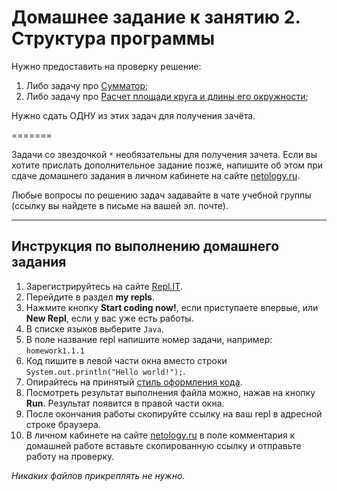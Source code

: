 Домашнее задание к занятию 2. Структура программы
==

Нужно предоставить на проверку решение:
1. Либо задачу про [Сумматор](1.2.1);
2. Либо задачу про [Расчет площади круга и длины его окружности](1.2.2);

Нужно сдать ОДНУ из этих задач для получения зачёта.

=======

Задачи со звездочкой `*` необязательны для получения зачета.
Если вы хотите прислать дополнительное задание позже, напишите об этом при сдаче домашнего задания в личном кабинете на сайте [netology.ru](https://netology.ru).

Любые вопросы по решению задач задавайте в чате учебной группы (ссылку вы найдете в письме на вашей эл. почте).

***

## Инструкция по выполнению домашнего задания

1. Зарегистрируйтесь на сайте [Repl.IT](http://repl.it/).
2. Перейдите в раздел **my repls**.
3. Нажмите кнопку **Start coding now!**, если приступаете впервые, или **New Repl**, если у вас уже есть работы.
4. В списке языков выберите `Java`.
5. В поле название repl напишите номер задачи, например: `homework1.1.1`
6. Код пишите в левой части окна вместо строки `System.out.println("Hello world!");`.
7. Опирайтесь на принятый [стиль оформления кода](https://github.com/netology-code/codestyle/blob/master/java/README.md).
8. Посмотреть результат выполнения файла можно, нажав на кнопку **Run**. Результат появится в правой части окна.
9. После окончания работы скопируйте ссылку на ваш repl в адресной строке браузера.
10. В личном кабинете на сайте [netology.ru](http://netology.ru/) в поле комментария к домашней работе вставьте скопированную ссылку и отправьте работу на проверку.

*Никаких файлов прикреплять не нужно.*
